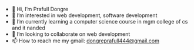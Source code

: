 - 👋 Hi, I’m Prafull Dongre
- 👀 I’m interested in web development, software development
- 🌱 I’m currently learning a computer science course in mgm college of cs and it nanded
- 💞️ I’m looking to collaborate on web development
- 📫 How to reach me my gmail: dongreprafull444@gmail.com

<!---
prafull-08/prafull-08 is a ✨ special ✨ repository because its `README.md` (this file) appears on your GitHub profile.
You can click the Preview link to take a look at your changes.
--->
